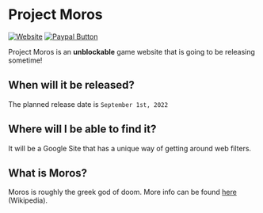 # Project Moros

<a href="https://sites.google.com/view/projectmoros"><img alt="Website" src="https://img.shields.io/website?&down_color=Red&down_message=Offline&up_color=Green&up_message=Online&url=https%3A%2F%2Fsites.google.com%2Fview%2Fprojectmoros&style=flat-square"></a>
<a href="https://www.paypal.com/donate/?business=VJDEWWC6XZZ6W"><img alt="Paypal Button" src="https://img.shields.io/static/v1?label=PayPal&message=Donate&color=00457C&style=flat-square&logo=paypal"></a>

Project Moros is an **unblockable** game website that is going to be releasing sometime!

## When will it be released?

The planned release date is `September 1st, 2022`

## Where will I be able to find it?

It will be a Google Site that has a unique way of getting around web filters.

## What is Moros?

Moros is roughly the greek god of doom. More info can be found [here](https://en.wikipedia.org/wiki/Moros) (Wikipedia).

